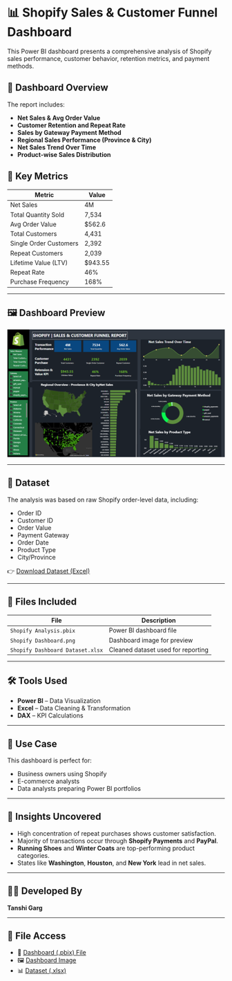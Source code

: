 # 📊 Shopify Sales & Customer Funnel Dashboard

This Power BI dashboard presents a comprehensive analysis of Shopify sales performance, customer behavior, retention metrics, and payment methods.

## 📌 Dashboard Overview

The report includes:
- **Net Sales & Avg Order Value**
- **Customer Retention and Repeat Rate**
- **Sales by Gateway Payment Method**
- **Regional Sales Performance (Province & City)**
- **Net Sales Trend Over Time**
- **Product-wise Sales Distribution**

## 🚀 Key Metrics

| Metric                     | Value     |
|---------------------------|-----------|
| Net Sales                 | 4M        |
| Total Quantity Sold       | 7,534     |
| Avg Order Value           | $562.6    |
| Total Customers           | 4,431     |
| Single Order Customers    | 2,392     |
| Repeat Customers          | 2,039     |
| Lifetime Value (LTV)      | $943.55   |
| Repeat Rate               | 46%       |
| Purchase Frequency        | 168%      |

---

## 🖼️ Dashboard Preview

![Shopify Dashboard](https://github.com/tanshigarg/Shopify-Analysis---PowerBI/blob/b519b8fce888e2e759afbcbf516abc82f3bf1520/Shopify%20Dashboard%20.png)

---

## 📁 Dataset

The analysis was based on raw Shopify order-level data, including:
- Order ID
- Customer ID
- Order Value
- Payment Gateway
- Order Date
- Product Type
- City/Province

👉 [Download Dataset (Excel)](https://github.com/tanshigarg/Shopify-Analysis---PowerBI/blob/b519b8fce888e2e759afbcbf516abc82f3bf1520/Shopify%20Sales.xlsx)

---

## 📂 Files Included

| File                        | Description                          |
|-----------------------------|--------------------------------------|
| `Shopify Analysis.pbix`     | Power BI dashboard file              |
| `Shopify Dashboard.png`     | Dashboard image for preview          |
| `Shopify Dashboard Dataset.xlsx` | Cleaned dataset used for reporting |

---

## 🛠️ Tools Used

- **Power BI** – Data Visualization
- **Excel** – Data Cleaning & Transformation
- **DAX** – KPI Calculations

---

## 📌 Use Case

This dashboard is perfect for:
- Business owners using Shopify
- E-commerce analysts
- Data analysts preparing Power BI portfolios

---

## 🧠 Insights Uncovered

- High concentration of repeat purchases shows customer satisfaction.
- Majority of transactions occur through **Shopify Payments** and **PayPal**.
- **Running Shoes** and **Winter Coats** are top-performing product categories.
- States like **Washington**, **Houston**, and **New York** lead in net sales.

---

## 👩‍💻 Developed By

**Tanshi Garg**

---

## 📎 File Access

- 🔗 [Dashboard (.pbix) File](https://github.com/tanshigarg/Shopify-Analysis---PowerBI/blob/b519b8fce888e2e759afbcbf516abc82f3bf1520/Shopify%20Analysis.pbix)
- 🖼️ [Dashboard Image](https://github.com/tanshigarg/Shopify-Analysis---PowerBI/blob/b519b8fce888e2e759afbcbf516abc82f3bf1520/Shopify%20Dashboard%20.png)
- 📊 [Dataset (.xlsx)](https://github.com/tanshigarg/Shopify-Analysis---PowerBI/blob/b519b8fce888e2e759afbcbf516abc82f3bf1520/Shopify%20Sales.xlsx)
